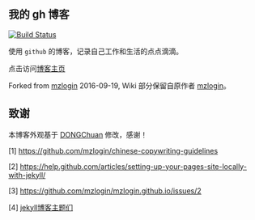 ## 我的 gh 博客

[![Build Status](https://travis-ci.org/stdupanda/stdupanda.github.io.svg?branch=master)](https://travis-ci.org/stdupanda/stdupanda.github.io)

使用 `github` 的博客，记录自己工作和生活的点点滴滴。

点击访问[博客主页](https://stdupanda.github.io)


Forked from [mzlogin](https://github.com/mzlogin/mzlogin.github.io) 2016-09-19, Wiki 部分保留自原作者 [mzlogin](https://github.com/mzlogin/mzlogin.github.io)。

## 致谢

本博客外观基于 [DONGChuan](https://dongchuan.github.io) 修改，感谢！

[1] https://github.com/mzlogin/chinese-copywriting-guidelines

[2] https://help.github.com/articles/setting-up-your-pages-site-locally-with-jekyll/

[3] https://github.com/mzlogin/mzlogin.github.io/issues/2

[4] [jekyll博客主题们](http://jekyllthemes.org/)
